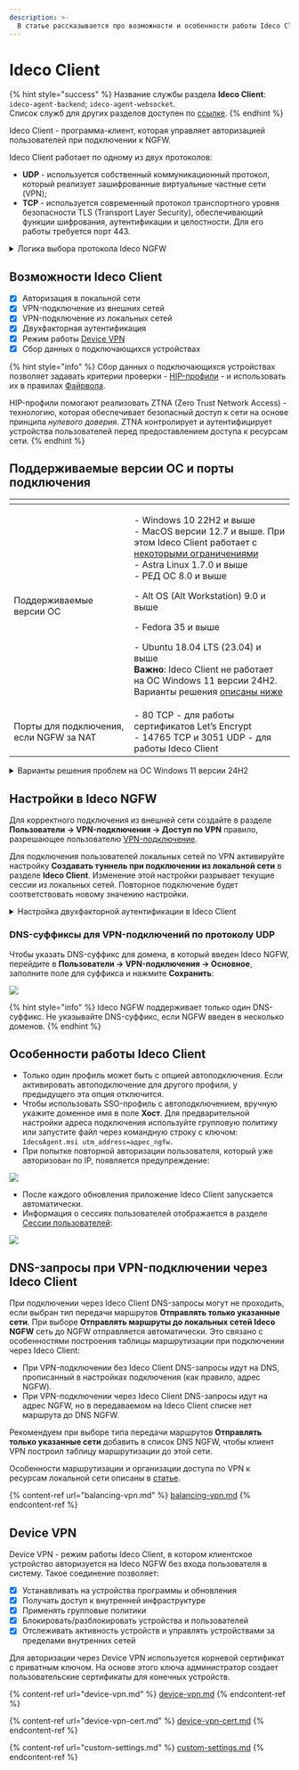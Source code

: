 ```yaml
---
description: >-
  В статье рассказывается про возможности и особенности работы Ideco Сlient.
---
```


# Ideco Client

{% hint style="success" %}
Название службы раздела **Ideco Сlient**: `ideco-agent-backend`; `ideco-agent-websocket`.\
Список служб для других разделов доступен по [ссылке](/settings/server-management/terminal/README.md).
{% endhint %}

Ideco Client - программа-клиент, которая управляет авторизацией пользователей при подключении к NGFW.

Ideco Client работает по одному из двух протоколов:

 * **UDP** - используется собственный коммуникационный протокол, который реализует зашифрованные виртуальные частные сети (VPN);
 * **TCP** - используется современный протокол транспортного уровня безопасности TLS (Transport Layer Security), обеспечивающий функции шифрования, аутентификации и целостности. Для его работы требуется порт 443.

<details>

<summary>Логика выбора протокола Ideco NGFW</summary>

* **Для пользователей из локальной сети**: 
  * Если настройка **Создавать туннель при подключении из локальной сети** включена, используется UDP;
  * Если настройка **Создавать туннель при подключении из локальной сети** отключена, шифрование не используется;
* **Для пользователей из внешних сетей** имеют значение настройки в таблице **Пользователи -> VPN-подключения -> Доступ по VPN**:
  * Если первое правило для пользователя использует протокол подключения **Любой** или **UDP**, то используется UDP;
  * Если первое правило для пользователя использует протокол подключения **TLS**, то используется TLS;
* **Для терминального подключения** всегда используется UDP;
* **Для SSO авторизации**: аналогично пользователям из локальной сети;
* **Для DeviceVPN**:
  * Для локальных пользователей аналогично пользователям из локальной сети;
  * Для пользователей из внешней сети используется UDP (проверка по таблице **Пользователи -> VPN-подключения -> Доступ по VPN** не производится).

</details>

## Возможности Ideco Сlient

* [x] Авторизация в локальной сети
* [x] VPN-подключение из внешних сетей
* [x] VPN-подключение из локальных сетей
* [x] Двухфакторная аутентификация
* [x] Режим работы [Device VPN](/settings/users/ideco-client/device-vpn.md)
* [x] Сбор данных о подключающихся устройствах

{% hint style="info" %}
Сбор данных о подключающихся устройствах позволяет задавать критерии проверки - [HIP-профили](/settings/users/hip-profiles.md) - и использовать их в правилах [Файрвола](/settings/access-rules/firewall.md).

HIP-профили помогают реализовать ZTNA (Zero Trust Network Access) - технологию, которая обеспечивает безопасный доступ к сети на основе принципа _нулевого доверия_. ZTNA контролирует и аутентифицирует устройства пользователей перед предоставлением доступа к ресурсам сети.
{% endhint %}

## Поддерживаемые версии ОС и порты подключения

<table data-header-hidden><thead><tr><th width="200"></th><th></th></tr></thead><tbody><tr><td>Поддерживаемые версии ОС</td><td><p>- Windows 10 22H2 и выше<br>- MacOS версии 12.7 и выше. При этом Ideco Client работает с <a href="ideco-client-macos.md">некоторыми ограничениями</a><br>- Astra Linux 1.7.0 и выше<br>- РЕД ОС 8.0 и выше</p><p>- Alt OS (Alt Workstation) 9.0 и выше</p><p>- Fedora 35 и выше</p><p>- Ubuntu 18.04 LTS (23.04) и выше<br><strong>Важно</strong>: Ideco Client не работает на ОС Windows 11 версии 24H2. Варианты решения <a href="./#varianty-resheniya-problem-na-os-windows-11-versii-24h2">описаны ниже</a></p></td></tr><tr><td>Порты для подключения, если NGFW за NAT</td><td>- 80 TCP - для работы сертификатов Let’s Encrypt<br>- 14765 TCP и 3051 UDP - для работы Ideco Client</td></tr></tbody></table>

<details>

<summary>Варианты решения проблем на ОС Windows 11 версии 24H2</summary>

**Вариант 1.** Включить компонент **Virtual Machine Platform**:

  1\. Установите последнюю версию [MS Visual C++ Redistributable](https://learn.microsoft.com/en-us/cpp/windows/latest-supported-vc-redist).

  2\. Нажмите комбинацию клавиш **Windows + R** и введите команду `appwiz.cpl`.

  3\. В левой части окна выберите **Включение или отключение компонентов Windows**.

  4\. Включите функцию **Virtual Machine Platform** (**Платформа виртуальной машины**).

  5\. Нажмите **ОК** и перезагрузите компьютер.

**Вариант 2.** Вернуть предыдущую версию операционной системы Windows 11 23H2.

**Вариант 3.** Использовать альтернативный способ [VPN-подключения](/settings/users/authorization/vpn-connection/README.md).

</details>

## Настройки в Ideco NGFW

Для корректного подключения из внешней сети создайте в разделе **Пользователи -> VPN-подключения -> Доступ по VPN** правило, разрешающее пользователю [VPN-подключение](/settings/users/authorization/vpn-connection/README.md).

Для подключения пользователей локальных сетей по VPN активируйте настройку **Создавать туннель при подключении из локальной сети** в разделе **Ideco Client**. Изменение этой настройки разрывает текущие сессии из локальных сетей. Повторное подключение будет соответствовать новому значению настройки.

<details>

<summary>Настройка двухфакторной аутентификации в Ideco Client</summary>

**В веб-интерфейсе Ideco NGFW:**

1\. Создайте учетную запись пользователя в разделе **Пользователи -> Учетные записи**.

2\. Перейдите в раздел **Пользователи -> Двухфакторная аутентификация** и выберите подходящие типы. Настройте двухфакторную аутентификацию способами, указанными в [статье](/settings/users/two-factor-authentication.md).

3\. Добавьте правило в разделе **Пользователи -> VPN-подключения -> Доступ по VPN**. В настройках правила укажите созданную учетную запись пользователя и тип двухфакторной аутентификации, выбранный в шаге 2. В поле **Протоколы** укажите значение **Любой**:

![](/.gitbook/assets/vpn-authorization2.png)

**На устройстве пользователя:**

1\. Установите и запустите приложение Ideco Client. Инструкции по установке: [Windows](/settings/users/ideco-client/ideco-client-windows.md), [MacOS](/settings/users/ideco-client/ideco-client-macos.md), [Linux](/settings/users/ideco-client/ideco-client-linux.md).

2\. Авторизуйтесь через настроенную учетную запись пользователя:

 ![](/.gitbook/assets/ideco-client2.png)

3\. Введите код двухфакторной аутентификации:

![](/.gitbook/assets/ideco-client9.png)

</details>

### DNS-суффиксы для VPN-подключений по протоколу UDP

Чтобы указать DNS-суффикс для домена, в который введен Ideco NGFW, перейдите в **Пользователи -> VPN-подключения -> Основное**, заполните поле для суффикса и нажмите **Сохранить**:

![](/.gitbook/assets/vpn-authorization17.png)

{% hint style="info" %}
Ideco NGFW поддерживает только один DNS-суффикс. Не указывайте DNS-суффикс, если NGFW введен в несколько доменов.
{% endhint %}

## Особенности работы Ideco Client

* Только один профиль может быть с опцией автоподключения. Если активировать автоподключение для другого профиля, у предыдущего эта опция отключится.
* Чтобы использовать SSO-профиль с автоподключением, вручную укажите доменное имя в поле **Хост**. Для предварительной настройки адреса подключения используйте групповую политику или запустите файл через командную строку с ключом: `IdecoAgent.msi utm_address=адрес_ngfw`.
* При попытке повторной авторизации пользователя, который уже авторизован по IP, появляется предупреждение:

![](/.gitbook/assets/ideco-client8.png)

* После каждого обновления приложение Ideco Client запускается автоматически.
* Информация о сессиях пользователей отображается в разделе [Сессии пользователей](/settings/monitor/authorized-users.md):

![](/.gitbook/assets/monitor-connections8.png)

## DNS-запросы при VPN-подключении через Ideco Client

При подключении через Ideco Client DNS-запросы могут не проходить, если выбран тип передачи маршрутов **Отправлять только указанные сети**. При выборе **Отправлять маршруты до локальных сетей Ideco NGFW** сеть до NGFW отправляется автоматически. Это связано с особенностями построения таблицы маршрутизации при подключении через Ideco Client:

* При VPN-подключении без Ideco Client DNS-запросы идут на DNS, прописанный в настройках подключения (как правило, адрес NGFW).
* При VPN-подключении через Ideco Client DNS-запросы идут на адрес NGFW, но в передаваемом на Ideco Client списке нет маршрута до DNS NGFW.

Рекомендуем при выборе типа передачи маршрутов **Отправлять только указанные сети** добавить в список DNS NGFW, чтобы клиент VPN построил таблицу маршрутизации до этой сети.

Особенности маршрутизации и организации доступа по VPN к ресурсам локальной сети описаны в [статье](/settings/users/authorization/vpn-connection/features.md).

{% content-ref url="balancing-vpn.md" %}
[balancing-vpn.md](/settings/users/ideco-client/balancing-vpn.md)
{% endcontent-ref %}

## Device VPN

Device VPN - режим работы Ideco Client, в котором клиентское устройство авторизуется на Ideco NGFW без входа пользователя в систему. Такое соединение позволяет:

* [x] Устанавливать на устройства программы и обновления
* [x] Получать доступ к внутренней инфраструктуре
* [x] Применять групповые политики
* [x] Блокировать/разблокировать устройства и пользователей
* [x] Отслеживать активность устройств и управлять устройствами за пределами внутренних сетей

Для авторизации через Device VPN используется корневой сертификат с приватным ключом. На основе этого ключа администратор создает пользовательские сертификаты для конечных устройств.

{% content-ref url="device-vpn.md" %}
[device-vpn.md](/settings/users/ideco-client/device-vpn.md)
{% endcontent-ref %}

{% content-ref url="device-vpn-cert.md" %}
[device-vpn-cert.md](/settings/users/ideco-client/device-vpn-cert.md)
{% endcontent-ref %}

{% content-ref url="custom-settings.md" %}
[custom-settings.md](/settings/users/ideco-client/custom-settings.md)
{% endcontent-ref %}